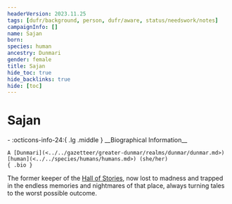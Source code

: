 ```yaml
---
headerVersion: 2023.11.25
tags: [dufr/background, person, dufr/aware, status/needswork/notes]
campaignInfo: []
name: Sajan
born:
species: human
ancestry: Dunmari
gender: female
title: Sajan
hide_toc: true
hide_backlinks: true
hide: [toc]
---
```

# Sajan
<div class="grid cards ext-narrow-margin ext-one-column" markdown>
- :octicons-info-24:{ .lg .middle } __Biographical Information__

    A [Dunmari](<../../gazetteer/greater-dunmar/realms/dunmar/dunmar.md>) [human](<../../species/humans/humans.md>) (she/her)  
    { .bio }

</div>


The former keeper of the [Hall of Stories](<../../gazetteer/greater-dunmar/dunmari-basin/hall-of-stories.md>), now lost to madness and trapped in the endless memories and nightmares of that place, always turning tales to the worst possible outcome. 
